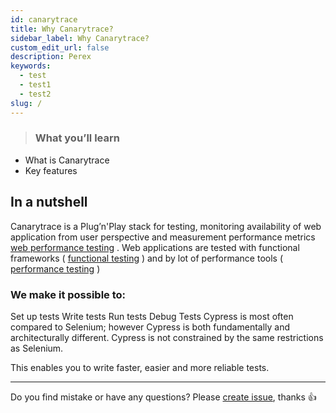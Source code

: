 ```yaml
---
id: canarytrace
title: Why Canarytrace?
sidebar_label: Why Canarytrace?
custom_edit_url: false
description: Perex
keywords:
  - test
  - test1
  - test2
slug: /
---
```


> ### What you’ll learn
- What is Canarytrace
- Key features

## In a nutshell

Canarytrace is a Plug’n'Play stack for testing, monitoring availability of web application from user perspective and measurement performance metrics [web performance testing](/docs/references/glosary#web-performance-testing) .
Web applications are tested with functional frameworks ( [functional testing](https://en.wikipedia.org/wiki/Functional_testing) ) and by lot of performance tools ( [performance testing](https://en.wikipedia.org/wiki/Software_performance_testing) )

### We make it possible to:

Set up tests
Write tests
Run tests
Debug Tests
Cypress is most often compared to Selenium; however Cypress is both fundamentally and architecturally different. Cypress is not constrained by the same restrictions as Selenium.

This enables you to write faster, easier and more reliable tests.

---

Do you find mistake or have any questions? Please [create issue](https://github.com/canarytrace/documentation/issues/new/choose), thanks 👍